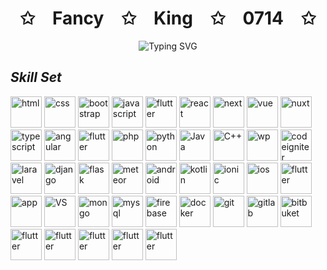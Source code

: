 <!-- Hi there 👋 -->
<p align="center">
    <h1 align='center'>✩&emsp;Fancy&emsp;✩&emsp;King&emsp;✩&emsp;0714&emsp;✩</h1>
</p>
<p align="center"><img src="https://readme-typing-svg.herokuapp.com?font=Algerian&weight=700&size=28&pause=1000&color=9B49E3FF&center=true&vCenter=true&width=600&height=50&lines=Senior&emsp;Full&emsp;Stack&emsp;Developer;+7&emsp;Years&emsp;Of&emsp;Experience;Versatile+%7C+Familiar+%7C+High+Quality" alt="Typing SVG" />
</p>

## *Skill Set*

<p algin="right" width="320px">
    <img height="50" src="https://user-images.githubusercontent.com/86986628/166917156-8e41705c-9a45-40c9-91c5-88a9725581ae.svg" width="50" alt="html" style="max-width: 100%;">
    <img height="50" src="https://user-images.githubusercontent.com/86986628/186607307-19248a74-3ec4-4bfd-b368-d44a27b6606f.svg" width="50" alt="css" style="max-width: 100%;">
    <img height="50" src="https://user-images.githubusercontent.com/86986628/186607780-2ba1472e-07e5-4a98-9108-968ca3550229.svg" width="50" alt="bootstrap" style="max-width: 100%;">
    <img height="50" src="https://user-images.githubusercontent.com/86986628/186025766-5e1b4a99-194c-44c0-a345-791cc0910038.svg" width="50" alt="javascript" style="max-width: 100%;">
    <img height="50" src="https://user-images.githubusercontent.com/86986628/166917536-56a29dea-f9f0-449c-a3aa-19962ff21e95.svg" width="50" alt="flutter" style="max-width: 100%;">
    <img height="50" src="https://user-images.githubusercontent.com/86986628/186025841-0c104922-84d3-44ef-9dd4-328e62160068.svg" width="50" alt="react" style="max-width: 100%;">
    <img height="50" src="https://user-images.githubusercontent.com/86986628/186042940-666ff3ee-03b6-4ca3-b3a6-8639e84dc642.png" width="50" alt="next" style="max-width: 100%;">
    <img height="50" src="https://user-images.githubusercontent.com/86986628/186025905-170d6e48-45f8-4ff9-829c-e2f9a3ebc2be.svg" width="50" alt="vue" style="max-width: 100%;">
    <img height="50" src="https://user-images.githubusercontent.com/86986628/186025927-e6b4668e-5df8-4163-b8d4-25e70cab15b4.svg" width="50" alt="nuxt" style="max-width: 100%;">
    <img height="50" src="https://user-images.githubusercontent.com/86986628/186025974-69e906d5-5c58-4daa-b030-a6ef776049e2.svg" width="50" alt="typescript" style="max-width: 100%;">
    <img height="50" src="https://user-images.githubusercontent.com/86986628/186026019-32fff28c-32ad-41fd-8061-a0b5e3c34add.svg" width="50" alt="angular" style="max-width: 100%;">
    <img height="50" src="https://user-images.githubusercontent.com/86986628/166917450-ffa74495-fbca-4035-9a26-b5ce5cb4737b.svg" width="50" alt="flutter" style="max-width: 100%;">
    <img height="50" src="https://user-images.githubusercontent.com/86986628/186026679-d950eb7e-323a-47f3-9f86-7e6f08fdae76.svg" width="50" alt="php" style="max-width: 100%;">
    <img height="50" src="https://user-images.githubusercontent.com/86986628/186026687-d764be08-d4be-4204-bf22-08d0878e1706.svg" width="50" alt="python" style="max-width: 100%;">
    <img height="50" src="https://user-images.githubusercontent.com/86986628/186026706-f5f79975-dc57-4227-a129-7c078232a04b.svg" width="50" alt="Java" style="max-width: 100%;">
    <img height="50" src="https://user-images.githubusercontent.com/86986628/166917507-ef0f9853-8cf3-4c2c-8144-7ca820a6f81a.svg" width="50" alt="C++" style="max-width: 100%;">
    <img height="50" src="https://user-images.githubusercontent.com/86986628/186043168-aede50c9-2543-4039-a23b-1bc1a768ccd2.png" width="50" alt="wp" style="max-width: 100%;">
    <img height="50" src="https://user-images.githubusercontent.com/86986628/186026981-c5bfd29e-b7c6-40e1-9fad-d3c3b7a6aa0c.svg" width="50" alt="codeigniter" style="max-width: 100%;">
    <img height="50" src="https://user-images.githubusercontent.com/86986628/186027027-c99f66d7-6b06-4e97-b960-1eaf54fa64c4.svg" width="50" alt="laravel" style="max-width: 100%;">
    <img height="50" src="https://user-images.githubusercontent.com/86986628/186027054-8096830d-efad-4e8d-978b-2136a75a50c7.svg" width="50" alt="django" style="max-width: 100%;">
    <img height="50" src="https://user-images.githubusercontent.com/86986628/186027080-6bea84b1-e7fb-4fa4-9602-a77043e7f797.svg" width="50" alt="flask" style="max-width: 100%;">
    <img height="50" src="https://user-images.githubusercontent.com/86986628/166917541-b49543ba-a527-4ea7-8b4f-7e1618f560e2.svg" width="50" alt="meteor" style="max-width: 100%;">
    <img height="50" src="https://user-images.githubusercontent.com/86986628/186043571-7390d603-7b42-46bb-9b4f-8e825504418c.png" width="50" alt="android" style="max-width: 100%;">
    <img height="50" src="https://user-images.githubusercontent.com/86986628/186045207-650becf8-3df2-4f75-9136-5b226b5eaed8.png" width="50" alt="kotlin" style="max-width: 100%;">
    <img height="50" src="https://user-images.githubusercontent.com/86986628/186045219-49596b58-9a53-4688-83eb-8673aed69b7c.png" width="50" alt="ionic" style="max-width: 100%;">
    <img height="50" src="https://user-images.githubusercontent.com/86986628/186046482-aa19c836-d723-4331-b797-bb9874d3a15f.png" width="50" alt="ios" style="max-width: 100%;">
    <img height="50" src="https://user-images.githubusercontent.com/86986628/186047497-93bda600-d669-48e6-afc8-600cab80b2a8.png" width="50" alt="flutter" style="max-width: 100%;">
    <img height="50" src="https://user-images.githubusercontent.com/86986628/166917501-936a1fe5-fae1-4fd7-95e1-b811bfa8cc45.svg" width="50" alt="app" style="max-width: 100%;">
    <img height="50" src="https://user-images.githubusercontent.com/86986628/166917486-146d3393-a4a6-470f-be1e-0791516d422d.svg" width="50" alt="VS" style="max-width: 100%;">
    <img height="50" src="https://user-images.githubusercontent.com/86986628/186611812-c849fb14-df32-4419-9d9b-e455494e6062.svg" width="50" alt="mongo" style="max-width: 100%;">
    <img height="50" src="https://user-images.githubusercontent.com/86986628/166917553-eccece2f-4ad0-4cb1-aa24-01fa956999ec.svg" width="50" alt="mysql" style="max-width: 100%;">
    <img height="50" src="https://user-images.githubusercontent.com/86986628/186027351-fe0c9195-6392-42d2-8991-f21f4cda82a7.svg" width="50" alt="firebase" style="max-width: 100%;">
    <img height="50" src="https://user-images.githubusercontent.com/86986628/186045243-ceb3052a-8fb2-44ad-9a8a-ce445a21235f.png" width="50" alt="docker" style="max-width: 100%;">
    <img height="50" src="https://user-images.githubusercontent.com/86986628/186045949-1fb8064c-414e-4cf2-a3ca-c924a2e78cbc.png" width="50" alt="git" style="max-width: 100%;">
    <img height="50" src="https://user-images.githubusercontent.com/86986628/186612155-d7d06a1d-ddc9-4049-81cf-50ebad958c7b.svg" width="50" alt="gitlab" style="max-width: 100%;">
    <img height="50" src="https://user-images.githubusercontent.com/86986628/186612372-ac9f7cfd-79c2-41b4-8a03-3541ae005aa0.svg" width="50" alt="bitbuket" style="max-width: 100%;">
    <img height="50" src="https://user-images.githubusercontent.com/86986628/166917456-dc0e14b7-8397-4d92-b671-cd0ca44fba80.svg" width="50" alt="flutter" style="max-width: 100%;">
    <img height="50" src="https://user-images.githubusercontent.com/86986628/166917469-dd9db3c6-19e8-4fe9-8f85-7b16c1d64fad.svg" width="50" alt="flutter" style="max-width: 100%;">
    <img height="50" src="https://user-images.githubusercontent.com/86986628/166917503-65300634-43fe-42c6-b99b-d05fd62751bf.svg" width="50" alt="flutter" style="max-width: 100%;">
    <img height="50" src="https://user-images.githubusercontent.com/86986628/186612788-4c28e7d7-d0f9-4a00-a812-808284502e25.svg" width="50" alt="flutter" style="max-width: 100%;">
    <img height="50" src="https://user-images.githubusercontent.com/86986628/186612756-58211f7d-f4fa-492b-9db1-434abc0a4083.svg" width="50" alt="flutter" style="max-width: 100%;">
</p>
